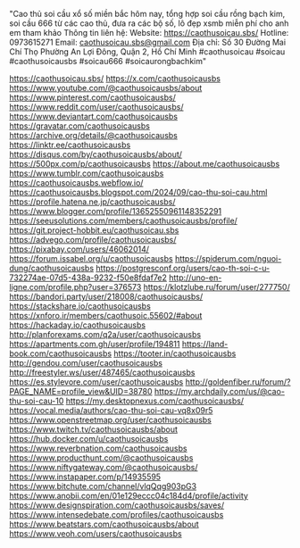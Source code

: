 "Cao thủ soi cầu xổ số miền bắc hôm nay, tổng hợp soi cầu rồng bạch kim, soi cầu 666 từ các cao thủ, đưa ra các bộ số, lô đẹp xsmb miễn phí cho anh em tham khảo
Thông tin liên hệ: 
Website: https://caothusoicau.sbs/
Hotline: 0973615271
Email: caothusoicau.sbs@gmail.com 
Địa chỉ:  Số 30 Đường Mai Chí Thọ Phường An Lợi Đông, Quận 2, Hồ Chí Minh
#caothusoicau #soicau #caothusoicausbs #soicau666 #soicaurongbachkim"

https://caothusoicau.sbs/
https://x.com/caothusoicausbs
https://www.youtube.com/@caothusoicausbs/about
https://www.pinterest.com/caothusoicausbs/
https://www.reddit.com/user/caothusoicausbs/
https://www.deviantart.com/caothusoicausbs
https://gravatar.com/caothusoicausbs
https://archive.org/details/@caothusoicausbs
https://linktr.ee/caothusoicausbs
https://disqus.com/by/caothusoicausbs/about/
https://500px.com/p/caothusoicausbs
https://about.me/caothusoicausbs
https://www.tumblr.com/caothusoicausbs
https://caothusoicausbs.webflow.io/
https://caothusoicausbs.blogspot.com/2024/09/cao-thu-soi-cau.html
https://profile.hatena.ne.jp/caothusoicausbs/
https://www.blogger.com/profile/13652550961148352291
https://seeusolutions.com/members/caothusoicausbs/profile/
https://git.project-hobbit.eu/caothusoicau.sbs
https://advego.com/profile/caothusoicausbs/
https://pixabay.com/users/46062014/
https://forum.issabel.org/u/caothusoicausbs
https://spiderum.com/nguoi-dung/caothusoicausbs
https://postgresconf.org/users/cao-th-soi-c-u-732274ae-07d5-438a-9232-f50e8fdaf7e2
http://uno-en-ligne.com/profile.php?user=376573
https://klotzlube.ru/forum/user/277750/
https://bandori.party/user/218008/caothusoicausbs/
https://stackshare.io/caothusoicausbs
https://xnforo.ir/members/caothusoic.55602/#about
https://hackaday.io/caothusoicausbs
http://planforexams.com/q2a/user/caothusoicausbs
https://apartments.com.gh/user/profile/194811
https://land-book.com/caothusoicausbs
https://tooter.in/caothusoicausbs
http://gendou.com/user/caothusoicausbs
http://freestyler.ws/user/487465/caothusoicausbs
https://es.stylevore.com/user/caothusoicausbs
http://goldenfiber.ru/forum/?PAGE_NAME=profile_view&UID=38780
https://my.archdaily.com/us/@cao-thu-soi-cau-10
https://my.desktopnexus.com/caothusoicausbs/
https://vocal.media/authors/cao-thu-soi-cau-vq8x09r5
https://www.openstreetmap.org/user/caothusoicausbs
https://www.twitch.tv/caothusoicausbs/about
https://hub.docker.com/u/caothusoicausbs
https://www.reverbnation.com/caothusoicausbs
https://www.producthunt.com/@caothusoicausbs
https://www.niftygateway.com/@caothusoicausbs/
https://www.instapaper.com/p/14935595
https://www.bitchute.com/channel/vlqQqg903pG3
https://www.anobii.com/en/01e129eccc04c184d4/profile/activity
https://www.designspiration.com/caothusoicausbs/saves/
https://www.intensedebate.com/profiles/caothusoicausbs
https://www.beatstars.com/caothusoicausbs/about
https://www.veoh.com/users/caothusoicausbs